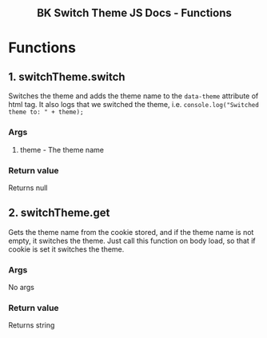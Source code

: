 <h2 align="center">BK Switch Theme JS Docs - Functions</h2>

# Functions

## 1. switchTheme.switch
Switches the theme and adds the theme name to the `data-theme` attribute of html tag. It also logs that we switched the theme, i.e. `console.log("Switched theme to: " + theme);`

### Args
1. theme - The theme name

### Return value
Returns null

## 2. switchTheme.get
Gets the theme name from the cookie stored, and if the theme name is not empty, it switches the theme. Just call this function on body load, so that if cookie is set it switches the theme.

### Args
No args

### Return value
Returns string
